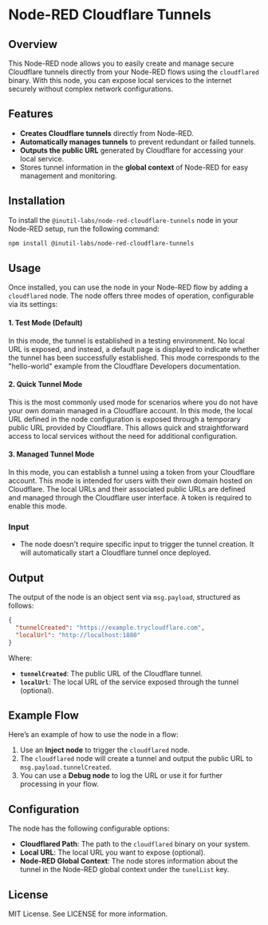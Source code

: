 # Node-RED Cloudflare Tunnels

## Overview

This Node-RED node allows you to easily create and manage secure Cloudflare tunnels directly from your Node-RED flows using the `cloudflared` binary. With this node, you can expose local services to the internet securely without complex network configurations.

## Features

- **Creates Cloudflare tunnels** directly from Node-RED.
- **Automatically manages tunnels** to prevent redundant or failed tunnels.
- **Outputs the public URL** generated by Cloudflare for accessing your local service.
- Stores tunnel information in the **global context** of Node-RED for easy management and monitoring.

## Installation

To install the `@inutil-labs/node-red-cloudflare-tunnels` node in your Node-RED setup, run the following command:

```bash
npm install @inutil-labs/node-red-cloudflare-tunnels
```

## Usage

Once installed, you can use the node in your Node-RED flow by adding a `cloudflared` node. The node offers three modes of operation, configurable via its settings:

#### 1. Test Mode (Default)

In this mode, the tunnel is established in a testing environment. No local URL is exposed, and instead, a default page is displayed to indicate whether the tunnel has been successfully established. This mode corresponds to the "hello-world" example from the Cloudflare Developers documentation.

#### 2. Quick Tunnel Mode

This is the most commonly used mode for scenarios where you do not have your own domain managed in a Cloudflare account. In this mode, the local URL defined in the node configuration is exposed through a temporary public URL provided by Cloudflare. This allows quick and straightforward access to local services without the need for additional configuration.

#### 3. Managed Tunnel Mode

In this mode, you can establish a tunnel using a token from your Cloudflare account. This mode is intended for users with their own domain hosted on Cloudflare. The local URLs and their associated public URLs are defined and managed through the Cloudflare user interface. A token is required to enable this mode.

### Input

- The node doesn't require specific input to trigger the tunnel creation. It will automatically start a Cloudflare tunnel once deployed.

## Output

The output of the node is an object sent via `msg.payload`, structured as follows:

```json
{
  "tunnelCreated": "https://example.trycloudflare.com",
  "localUrl": "http://localhost:1880"
}
```

Where:

- **`tunnelCreated`**: The public URL of the Cloudflare tunnel.
- **`localUrl`**: The local URL of the service exposed through the tunnel (optional).

## Example Flow

Here’s an example of how to use the node in a flow:

1. Use an **Inject node** to trigger the `cloudflared` node.
2. The `cloudflared` node will create a tunnel and output the public URL to `msg.payload.tunnelCreated`.
3. You can use a **Debug node** to log the URL or use it for further processing in your flow.

## Configuration

The node has the following configurable options:

- **Cloudflared Path**: The path to the `cloudflared` binary on your system.
- **Local URL**: The local URL you want to expose (optional).
- **Node-RED Global Context**: The node stores information about the tunnel in the Node-RED global context under the `tunelList` key.

## License

MIT License. See LICENSE for more information.
